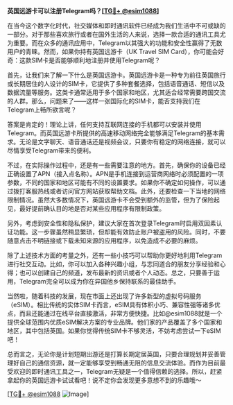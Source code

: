 **英国远游卡可以注册Telegram吗？[[TG💪+ @esim1088](https://t.me/s/esim1088)]**

在当今这个数字化时代，社交媒体和即时通讯软件已经成为我们生活中不可或缺的一部分。对于那些喜欢旅行或者在国外生活的人来说，选择一款合适的通讯工具尤为重要。而在众多的通讯应用中，Telegram以其强大的功能和安全性赢得了无数用户的青睐。然而，如果你持有英国远游卡（UK Travel SIM Card），你可能会好奇：这款SIM卡是否能够顺利地注册并使用Telegram呢？

首先，让我们来了解一下什么是英国远游卡。英国远游卡是一种专为前往英国旅行或长期居住的人设计的SIM卡，它提供了多种套餐选择，包括语音通话、短信以及数据流量等服务。这类卡通常适用于多个国家和地区，尤其适合经常需要跨国交流的人群。那么，问题来了——这样一张国际化的SIM卡，能否支持我们在Telegram上畅所欲言呢？

答案是肯定的！理论上讲，任何支持互联网连接的手机都可以安装并使用Telegram。而英国远游卡所提供的高速移动网络完全能够满足Telegram的基本需求。无论是文字聊天、语音通话还是视频会议，只要你有稳定的网络连接，就可以尽情享受Telegram带来的便利。

不过，在实际操作过程中，还是有一些需要注意的地方。首先，确保你的设备已经正确设置了APN（接入点名称）。APN是手机连接到运营商网络时必须配置的一项参数，不同的国家和地区可能有不同的设置要求。如果你不确定如何操作，可以通过拨打客服热线或者访问官方网站获取帮助文档。此外，还要检查一下当地的网络限制情况。虽然大多数情况下，英国远游卡不会受到额外的监管，但为了保险起见，最好提前确认目的地是否对某些应用程序有限制政策。

另外，考虑到安全性和隐私保护，建议大家在首次登录Telegram时启用双因素认证功能。这一步骤虽然稍显繁琐，但却能有效防止账户被盗用的风险。同时，不要随意点击不明链接或下载未知来源的应用程序，以免造成不必要的麻烦。

除了上述技术方面的考量之外，还有一些小技巧可以帮助你更好地利用Telegram进行社交互动。比如，你可以加入各种兴趣小组，与志同道合的朋友分享经验和心得；也可以创建自己的频道，发布最新的资讯或者个人动态。总之，只要善于运用，Telegram完全可以成为你在异国他乡保持联系的最佳助手。

当然啦，随着科技的发展，现在市面上还出现了许多新型的虚拟号码服务（eSIM）。相比传统的实体SIM卡而言，eSIM具有体积小巧、兼容性强等诸多优点，而且还能通过在线平台直接激活，非常方便快捷。比如@esim1088就是一个提供全球范围内优质eSIM解决方案的专业品牌。他们家的产品覆盖了多个国家和地区，其中包括英国。如果你觉得传统SIM卡不够灵活，不妨考虑尝试一下eSIM吧！

总而言之，无论你是计划短期出游还是打算长期定居英国，只要合理规划并妥善管理好自己的通信资源，就一定能够享受到畅通无阻的信息交流体验。而作为目前最受欢迎的即时通讯工具之一，Telegram无疑是一个值得信赖的选择。所以，赶紧拿起你的英国远游卡试试看吧！说不定你会发现更多意想不到的乐趣哦～

[[TG💪+ @esim1088](https://t.me/s/esim1088) ![Image](https://i.postimg.cc/4NQfJmqS/Snipaste-2025-05-13-00-14-12.png)]